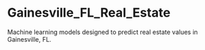 # Gainesville_FL_Real_Estate
Machine learning models designed to predict real estate values in Gainesville, FL.

